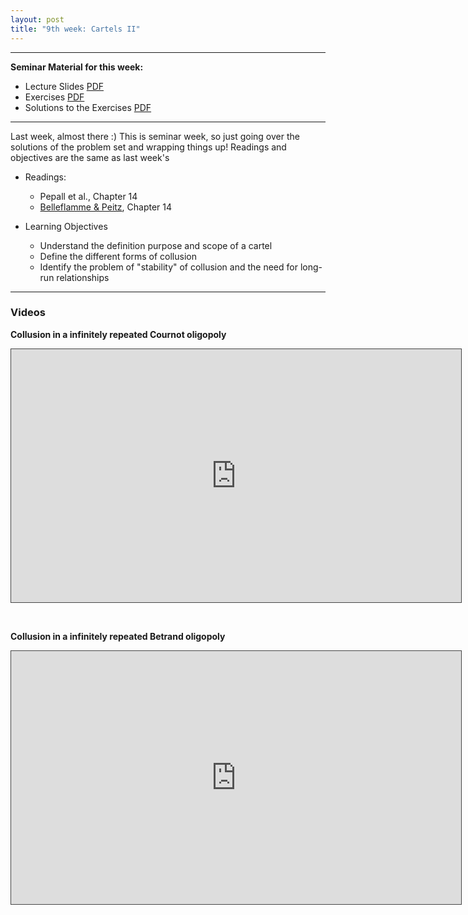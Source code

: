 ```yaml
---
layout: post
title: "9th week: Cartels II"
---
```




---
**Seminar Material for this week:** 


- Lecture Slides [PDF](https://drive.google.com/uc?export=download&id=1fNyDldcEgBTKUBCRWwHnpm0GR7ayhSRt)
- Exercises [PDF](https://drive.google.com/uc?export=download&id=1iN1C3nZjG3oSScqalPNAdj5OhpZOb0wP)
- Solutions to the Exercises [PDF](https://drive.google.com/uc?export=download&id=10rHaCl5pfWESsxkuRyFCXKnO0m0eW01e)


---

Last week, almost there :)  This is seminar week, so just going over the solutions of the problem set and wrapping things up! Readings and objectives are the same as last week's  

- Readings:
  - Pepall et al., Chapter 14
  - [Belleflamme & Peitz](https://www.cambridge.org/highereducation/books/industrial-organization/69870638F433E49AA6B20D24E3C9453E#contents), Chapter 14

- Learning Objectives
  - Understand the definition purpose and scope of a cartel
  - Define the different forms of collusion
  - Identify the problem of &quot;stability&quot; of collusion and the need for long-run relationships


---

### Videos


**Collusion in a infinitely repeated Cournot oligopoly**

<p><iframe src="https://york.cloud.panopto.eu/Panopto/Pages/Embed.aspx?id=822dc76b-53ef-42b7-8f76-ac7d00f52dfb&autoplay=false&offerviewer=true&showtitle=false&showbrand=false&captions=false&interactivity=all" height="405" width="720" style="border: 1px solid #464646;" allowfullscreen allow="autoplay"></iframe></p>

<br>

**Collusion in a infinitely repeated Betrand oligopoly**

<p><iframe src="https://york.cloud.panopto.eu/Panopto/Pages/Embed.aspx?id=8fce52b1-5f34-46d1-ad49-ac7d011c5d53&autoplay=false&offerviewer=true&showtitle=false&showbrand=false&captions=false&interactivity=all" height="405" width="720" style="border: 1px solid #464646;" allowfullscreen allow="autoplay"></iframe></p>
